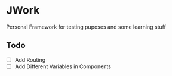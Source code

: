 # JWork
Personal Framework for testing puposes and some learning stuff

## Todo

* [ ] Add Routing
* [ ] Add Different Variables in Components